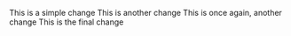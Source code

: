 This is a simple change
This is another change
This is once again, another change
This is the final change
